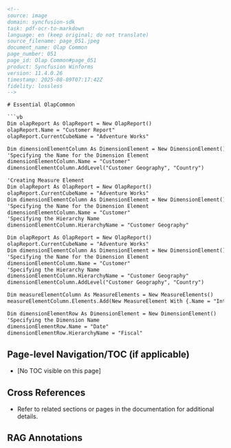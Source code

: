 ```html
<!-- 
source: image
domain: syncfusion-sdk
task: pdf-ocr-to-markdown
language: en (keep original; do not translate)
source_filename: page_051.jpeg
document_name: Olap Common
page_number: 051
page_id: Olap Common#page_051
product: Syncfusion Winforms
version: 11.4.0.26
timestamp: 2025-08-09T07:17:42Z
fidelity: lossless
-->

# Essential OlapCommon

```vb
Dim olapReport As OlapReport = New OlapReport()
olapReport.Name = "Customer Report"
olapReport.CurrentCubeName = "Adventure Works"

Dim dimensionElementColumn As DimensionElement = New DimensionElement()
'Specifying the Name for the Dimension Element
dimensionElementColumn.Name = "Customer"
dimensionElementColumn.AddLevel("Customer Geography", "Country")

'Creating Measure Element
Dim olapReport As OlapReport = New OlapReport()
olapReport.CurrentCubeName = "Adventure Works"
Dim dimensionElementColumn As DimensionElement = New DimensionElement()
'Specifying the Name for the Dimension Element
dimensionElementColumn.Name = "Customer"
'Specifying the Hierarchy Name
dimensionElementColumn.HierarchyName = "Customer Geography"

Dim olapReport As OlapReport = New OlapReport()
olapReport.CurrentCubeName = "Adventure Works"
Dim dimensionElementColumn As DimensionElement = New DimensionElement()
'Specifying the Name for the Dimension Element
dimensionElementColumn.Name = "Customer"
'Specifying the Hierarchy Name
dimensionElementColumn.HierarchyName = "Customer Geography"
dimensionElementColumn.AddLevel("Customer Geography", "Country")

Dim measureElementColumn As MeasureElements = New MeasureElements()
measureElementColumn.Elements.Add(New MeasureElement With {.Name = "Internet Sales Amount"})

Dim dimensionElementRow As DimensionElement = New DimensionElement()
'Specifying the Dimension Name
dimensionElementRow.Name = "Date"
dimensionElementRow.HierarchyName = "Fiscal"
```

## Page-level Navigation/TOC (if applicable)

- \[No TOC visible on this page\]

## Cross References

- Refer to related sections or pages in the documentation for additional details.

## RAG Annotations

<!-- tags: [OlapReport, DimensionElement, MeasureElements, Adventure Works, Customer Geography, Fiscal, Internet Sales Amount] keywords: [dimension, hierarchy, levels, measure elements, data reporting, olap] -->
```